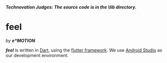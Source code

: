 **_Technovation Judges: The source code is in the \lib directory._**

# feel 
_by **e\*MOTION**_

**_feel_** is written in [Dart](https://www.dartlang.org/), using the [flutter framework](https://flutter.io/). We use [Android Studio](https://developer.android.com/studio/index.html) as our development environment.

